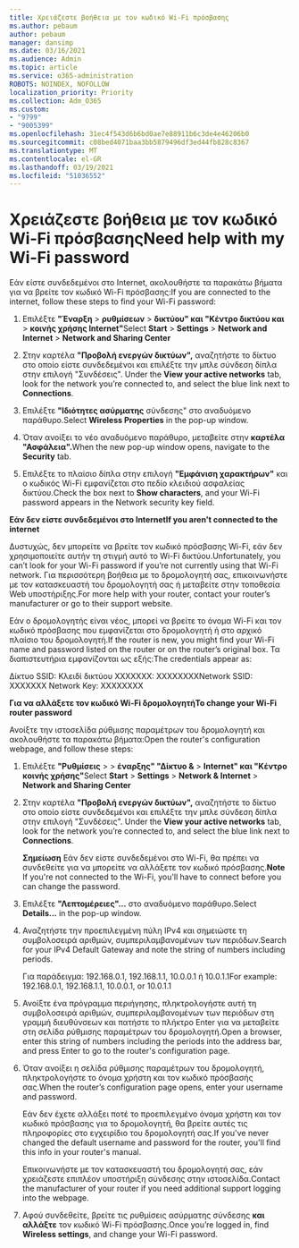 ```yaml
---
title: Χρειάζεστε βοήθεια με τον κωδικό Wi-Fi πρόσβασης
ms.author: pebaum
author: pebaum
manager: dansimp
ms.date: 03/16/2021
ms.audience: Admin
ms.topic: article
ms.service: o365-administration
ROBOTS: NOINDEX, NOFOLLOW
localization_priority: Priority
ms.collection: Adm_O365
ms.custom:
- "9799"
- "9005399"
ms.openlocfilehash: 31ec4f543d6b6bd0ae7e88911b6c3de4e46206b0
ms.sourcegitcommit: c08bed4071baa3bb5879496df3ed44fb828c8367
ms.translationtype: MT
ms.contentlocale: el-GR
ms.lasthandoff: 03/19/2021
ms.locfileid: "51036552"
---
```

# <a name="need-help-with-my-wi-fi-password"></a><span data-ttu-id="8fee4-102">Χρειάζεστε βοήθεια με τον κωδικό Wi-Fi πρόσβασης</span><span class="sxs-lookup"><span data-stu-id="8fee4-102">Need help with my Wi-Fi password</span></span>

<span data-ttu-id="8fee4-103">Εάν είστε συνδεδεμένοι στο Internet, ακολουθήστε τα παρακάτω βήματα για να βρείτε τον κωδικό Wi-Fi πρόσβασης:</span><span class="sxs-lookup"><span data-stu-id="8fee4-103">If you are connected to the internet, follow these steps to find your Wi-Fi password:</span></span>

1. <span data-ttu-id="8fee4-104">Επιλέξτε **"Έναρξη**  >  **ρυθμίσεων**  >  **δικτύου" και "Κέντρο δικτύου και**  >  **κοινής χρήσης Internet"**</span><span class="sxs-lookup"><span data-stu-id="8fee4-104">Select **Start** > **Settings** > **Network and Internet** > **Network and Sharing Center**</span></span>

1. <span data-ttu-id="8fee4-105">Στην καρτέλα **"Προβολή ενεργών δικτύων",** αναζητήστε το δίκτυο στο οποίο είστε συνδεδεμένοι και επιλέξτε την μπλε σύνδεση δίπλα στην επιλογή "Συνδέσεις". </span><span class="sxs-lookup"><span data-stu-id="8fee4-105">Under the **View your active networks** tab, look for the network you’re connected to, and select the blue link next to **Connections**.</span></span>

1. <span data-ttu-id="8fee4-106">Επιλέξτε **"Ιδιότητες ασύρματης** σύνδεσης" στο αναδυόμενο παράθυρο.</span><span class="sxs-lookup"><span data-stu-id="8fee4-106">Select **Wireless Properties** in the pop-up window.</span></span>

1. <span data-ttu-id="8fee4-107">Όταν ανοίξει το νέο αναδυόμενο παράθυρο, μεταβείτε στην **καρτέλα "Ασφάλεια".**</span><span class="sxs-lookup"><span data-stu-id="8fee4-107">When the new pop-up window opens, navigate to the **Security** tab.</span></span>

1. <span data-ttu-id="8fee4-108">Επιλέξτε το πλαίσιο δίπλα στην επιλογή **"Εμφάνιση χαρακτήρων"** και ο κωδικός Wi-Fi εμφανίζεται στο πεδίο κλειδιού ασφαλείας δικτύου.</span><span class="sxs-lookup"><span data-stu-id="8fee4-108">Check the box next to **Show characters**, and your Wi-Fi password appears in the Network security key field.</span></span>

<span data-ttu-id="8fee4-109">**Εάν δεν είστε συνδεδεμένοι στο Internet**</span><span class="sxs-lookup"><span data-stu-id="8fee4-109">**If you aren't connected to the internet**</span></span>

<span data-ttu-id="8fee4-110">Δυστυχώς, δεν μπορείτε να βρείτε τον κωδικό πρόσβασης Wi-Fi, εάν δεν χρησιμοποιείτε αυτήν τη στιγμή αυτό το Wi-Fi δικτύου.</span><span class="sxs-lookup"><span data-stu-id="8fee4-110">Unfortunately, you can’t look for your Wi-Fi password if you’re not currently using that Wi-Fi network.</span></span> <span data-ttu-id="8fee4-111">Για περισσότερη βοήθεια με το δρομολογητή σας, επικοινωνήστε με τον κατασκευαστή του δρομολογητή σας ή μεταβείτε στην τοποθεσία Web υποστήριξης.</span><span class="sxs-lookup"><span data-stu-id="8fee4-111">For more help with your router, contact your router’s manufacturer or go to their support website.</span></span>

<span data-ttu-id="8fee4-112">Εάν ο δρομολογητής είναι νέος, μπορεί να βρείτε το όνομα Wi-Fi και τον κωδικό πρόσβασης που εμφανίζεται στο δρομολογητή ή στο αρχικό πλαίσιο του δρομολογητή.</span><span class="sxs-lookup"><span data-stu-id="8fee4-112">If the router is new, you might find your Wi-Fi name and password listed on the router or on the router’s original box.</span></span> <span data-ttu-id="8fee4-113">Τα διαπιστευτήρια εμφανίζονται ως εξής:</span><span class="sxs-lookup"><span data-stu-id="8fee4-113">The credentials appear as:</span></span>

<span data-ttu-id="8fee4-114">Δίκτυο SSID: Κλειδί δικτύου XXXXXXX: XXXXXXXX</span><span class="sxs-lookup"><span data-stu-id="8fee4-114">Network SSID: XXXXXXX Network Key: XXXXXXXX</span></span>

<span data-ttu-id="8fee4-115">**Για να αλλάξετε τον κωδικό Wi-Fi δρομολογητή**</span><span class="sxs-lookup"><span data-stu-id="8fee4-115">**To change your Wi-Fi router password**</span></span>

<span data-ttu-id="8fee4-116">Ανοίξτε την ιστοσελίδα ρύθμισης παραμέτρων του δρομολογητή και ακολουθήστε τα παρακάτω βήματα:</span><span class="sxs-lookup"><span data-stu-id="8fee4-116">Open the router's configuration webpage, and follow these steps:</span></span>

1. <span data-ttu-id="8fee4-117">Επιλέξτε **"Ρυθμίσεις**  >    >  **έναρξης" "Δίκτυο &**  >  **Internet" και "Κέντρο κοινής χρήσης"**</span><span class="sxs-lookup"><span data-stu-id="8fee4-117">Select **Start** > **Settings** > **Network & Internet** > **Network and Sharing Center**</span></span>

1. <span data-ttu-id="8fee4-118">Στην καρτέλα **"Προβολή ενεργών δικτύων",** αναζητήστε το δίκτυο στο οποίο είστε συνδεδεμένοι και επιλέξτε την μπλε σύνδεση δίπλα στην επιλογή "Συνδέσεις". </span><span class="sxs-lookup"><span data-stu-id="8fee4-118">Under the **View your active networks** tab, look for the network you’re connected to, and select the blue link next to **Connections**.</span></span>

    <span data-ttu-id="8fee4-119">**Σημείωση** Εάν δεν είστε συνδεδεμένοι στο Wi-Fi, θα πρέπει να συνδεθείτε για να μπορείτε να αλλάξετε τον κωδικό πρόσβασης.</span><span class="sxs-lookup"><span data-stu-id="8fee4-119">**Note** If you're not connected to the Wi-Fi, you'll have to connect before you can change the password.</span></span>

1. <span data-ttu-id="8fee4-120">Επιλέξτε **"Λεπτομέρειες"...** στο αναδυόμενο παράθυρο.</span><span class="sxs-lookup"><span data-stu-id="8fee4-120">Select **Details...** in the pop-up window.</span></span>

1. <span data-ttu-id="8fee4-121">Αναζητήστε την προεπιλεγμένη πύλη IPv4 και σημειώστε τη συμβολοσειρά αριθμών, συμπεριλαμβανομένων των περιόδων.</span><span class="sxs-lookup"><span data-stu-id="8fee4-121">Search for your IPv4 Default Gateway and note the string of numbers including periods.</span></span>

    <span data-ttu-id="8fee4-122">Για παράδειγμα: 192.168.0.1, 192.168.1.1, 10.0.0.1 ή 10.0.1.1</span><span class="sxs-lookup"><span data-stu-id="8fee4-122">For example: 192.168.0.1, 192.168.1.1, 10.0.0.1, or 10.0.1.1</span></span>

1. <span data-ttu-id="8fee4-123">Ανοίξτε ένα πρόγραμμα περιήγησης, πληκτρολογήστε αυτή τη συμβολοσειρά αριθμών, συμπεριλαμβανομένων των περιόδων στη γραμμή διευθύνσεων και πατήστε το πλήκτρο Enter για να μεταβείτε στη σελίδα ρύθμισης παραμέτρων του δρομολογητή.</span><span class="sxs-lookup"><span data-stu-id="8fee4-123">Open a browser, enter this string of numbers including the periods into the address bar, and press Enter to go to the router's configuration page.</span></span>

1. <span data-ttu-id="8fee4-124">Όταν ανοίξει η σελίδα ρύθμισης παραμέτρων του δρομολογητή, πληκτρολογήστε το όνομα χρήστη και τον κωδικό πρόσβασής σας.</span><span class="sxs-lookup"><span data-stu-id="8fee4-124">When the router’s configuration page opens, enter your username and password.</span></span>

    <span data-ttu-id="8fee4-125">Εάν δεν έχετε αλλάξει ποτέ το προεπιλεγμένο όνομα χρήστη και τον κωδικό πρόσβασης για το δρομολογητή, θα βρείτε αυτές τις πληροφορίες στο εγχειρίδιο του δρομολογητή σας.</span><span class="sxs-lookup"><span data-stu-id="8fee4-125">If you've never changed the default username and password for the router, you'll find this info in your router's manual.</span></span>

    <span data-ttu-id="8fee4-126">Επικοινωνήστε με τον κατασκευαστή του δρομολογητή σας, εάν χρειάζεστε επιπλέον υποστήριξη σύνδεσης στην ιστοσελίδα.</span><span class="sxs-lookup"><span data-stu-id="8fee4-126">Contact the manufacturer of your router if you need additional support logging into the webpage.</span></span>

1. <span data-ttu-id="8fee4-127">Αφού συνδεθείτε, βρείτε τις ρυθμίσεις ασύρματης σύνδεσης **και αλλάξτε** τον κωδικό Wi-Fi πρόσβασης.</span><span class="sxs-lookup"><span data-stu-id="8fee4-127">Once you’re logged in, find **Wireless settings**, and change your Wi-Fi password.</span></span>
